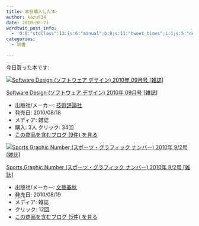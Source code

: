 ```yaml
---
title: 本日購入した本
author: kazu634
date: 2010-08-21
wordtwit_post_info:
  - 'O:8:"stdClass":13:{s:6:"manual";b:0;s:11:"tweet_times";i:1;s:5:"delay";i:0;s:7:"enabled";i:1;s:10:"separation";s:2:"60";s:7:"version";s:3:"3.7";s:14:"tweet_template";b:0;s:6:"status";i:2;s:6:"result";a:0:{}s:13:"tweet_counter";i:2;s:13:"tweet_log_ids";a:1:{i:0;i:5325;}s:9:"hash_tags";a:0:{}s:8:"accounts";a:1:{i:0;s:7:"kazu634";}}'
categories:
  - 読書

---
```

<div class="section">
<p>
    今日買った本です:
</p>
  
<div class="hatena-asin-detail">
<a href="http://www.amazon.co.jp/dp/B003XEQ1RQ/?tag=hatena_st1-22&ascsubtag=d-7ibv" onclick="__gaTracker('send', 'event', 'outbound-article', 'http://www.amazon.co.jp/dp/B003XEQ1RQ/?tag=hatena_st1-22&ascsubtag=d-7ibv', '');"><img src="https://images-na.ssl-images-amazon.com/images/I/51uttsq4cTL._SL160_.jpg" class="hatena-asin-detail-image" alt="Software Design (ソフトウェア デザイン) 2010年 09月号 [雑誌]" title="Software Design (ソフトウェア デザイン) 2010年 09月号 [雑誌]" /></a></p> 
    
<div class="hatena-asin-detail-info">
<p class="hatena-asin-detail-title">
<a href="http://www.amazon.co.jp/dp/B003XEQ1RQ/?tag=hatena_st1-22&ascsubtag=d-7ibv" onclick="__gaTracker('send', 'event', 'outbound-article', 'http://www.amazon.co.jp/dp/B003XEQ1RQ/?tag=hatena_st1-22&ascsubtag=d-7ibv', 'Software Design (ソフトウェア デザイン) 2010年 09月号 [雑誌]');">Software Design (ソフトウェア デザイン) 2010年 09月号 [雑誌]</a>
</p>
      
<ul>
<li>
<span class="hatena-asin-detail-label">出版社/メーカー:</span> <a href="http://d.hatena.ne.jp/keyword/%B5%BB%BD%D1%C9%BE%CF%C0%BC%D2" onclick="__gaTracker('send', 'event', 'outbound-article', 'http://d.hatena.ne.jp/keyword/%B5%BB%BD%D1%C9%BE%CF%C0%BC%D2', '技術評論社');" class="keyword">技術評論社</a>
</li>
<li>
<span class="hatena-asin-detail-label">発売日:</span> 2010/08/18
</li>
<li>
<span class="hatena-asin-detail-label">メディア:</span> 雑誌
</li>
<li>
<span class="hatena-asin-detail-label">購入</span>: 3人 <span class="hatena-asin-detail-label">クリック</span>: 34回
</li>
<li>
<a href="http://d.hatena.ne.jp/asin/B003XEQ1RQ" onclick="__gaTracker('send', 'event', 'outbound-article', 'http://d.hatena.ne.jp/asin/B003XEQ1RQ', 'この商品を含むブログ (9件) を見る');" target="_blank">この商品を含むブログ (9件) を見る</a>
</li>
</ul>
</div>
    
<div class="hatena-asin-detail-foot">
</div>
</div>
  
<div class="hatena-asin-detail">
<a href="http://www.amazon.co.jp/dp/B003YHJ2IC/?tag=hatena_st1-22&ascsubtag=d-7ibv" onclick="__gaTracker('send', 'event', 'outbound-article', 'http://www.amazon.co.jp/dp/B003YHJ2IC/?tag=hatena_st1-22&ascsubtag=d-7ibv', '');"><img src="https://images-na.ssl-images-amazon.com/images/I/51A2G9og%2B4L._SL160_.jpg" class="hatena-asin-detail-image" alt="Sports Graphic Number (スポーツ・グラフィック ナンバー) 2010年 9/2号 [雑誌]" title="Sports Graphic Number (スポーツ・グラフィック ナンバー) 2010年 9/2号 [雑誌]" /></a></p> 
    
<div class="hatena-asin-detail-info">
<p class="hatena-asin-detail-title">
<a href="http://www.amazon.co.jp/dp/B003YHJ2IC/?tag=hatena_st1-22&ascsubtag=d-7ibv" onclick="__gaTracker('send', 'event', 'outbound-article', 'http://www.amazon.co.jp/dp/B003YHJ2IC/?tag=hatena_st1-22&ascsubtag=d-7ibv', 'Sports Graphic Number (スポーツ・グラフィック ナンバー) 2010年 9/2号 [雑誌]');">Sports Graphic Number (スポーツ・グラフィック ナンバー) 2010年 9/2号 [雑誌]</a>
</p>
      
<ul>
<li>
<span class="hatena-asin-detail-label">出版社/メーカー:</span> <a href="http://d.hatena.ne.jp/keyword/%CA%B8%E9%BA%BD%D5%BD%A9" onclick="__gaTracker('send', 'event', 'outbound-article', 'http://d.hatena.ne.jp/keyword/%CA%B8%E9%BA%BD%D5%BD%A9', '文藝春秋');" class="keyword">文藝春秋</a>
</li>
<li>
<span class="hatena-asin-detail-label">発売日:</span> 2010/08/19
</li>
<li>
<span class="hatena-asin-detail-label">メディア:</span> 雑誌
</li>
<li>
<span class="hatena-asin-detail-label">クリック</span>: 12回
</li>
<li>
<a href="http://d.hatena.ne.jp/asin/B003YHJ2IC" onclick="__gaTracker('send', 'event', 'outbound-article', 'http://d.hatena.ne.jp/asin/B003YHJ2IC', 'この商品を含むブログ (5件) を見る');" target="_blank">この商品を含むブログ (5件) を見る</a>
</li>
</ul>
</div>
    
<div class="hatena-asin-detail-foot">
</div>
</div>
</div>
